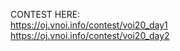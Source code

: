 CONTEST HERE:<br/>
https://oj.vnoi.info/contest/voi20_day1<br/>
https://oj.vnoi.info/contest/voi20_day2
